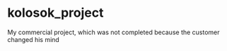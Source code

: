 # kolosok_project
My commercial project, which was not completed because the customer changed his mind
